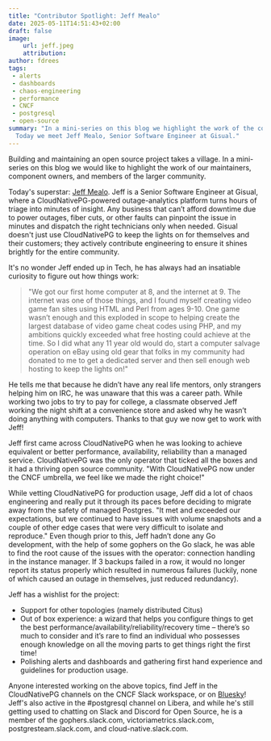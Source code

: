 ```yaml
---
title: "Contributor Spotlight: Jeff Mealo"
date: 2025-05-11T14:51:43+02:00
draft: false
image:
    url: jeff.jpeg
    attribution:
author: fdrees
tags:
 - alerts
 - dashboards
 - chaos-engineering
 - performance
 - CNCF
 - postgresql
 - open-source
summary: "In a mini-series on this blog we highlight the work of the community.
  Today we meet Jeff Mealo, Senior Software Engineer at Gisual."
---
```


Building and maintaining an open source project takes a village. In a
mini-series on this blog we would like to highlight the work of our
maintainers, component owners, and members of the larger community.

Today's superstar: [Jeff Mealo](https://github.com/jmealo/). Jeff is a 
Senior Software Engineer at Gisual, where a CloudNativePG-powered 
outage-analytics platform turns hours of triage into minutes of insight. 
Any business that can’t afford downtime due to power outages, fiber cuts, 
or other faults can pinpoint the issue in minutes and dispatch the right 
technicians only when needed. Gisual doesn't just use CloudNativePG to keep 
the lights on for themselves and their customers; they actively contribute 
engineering to ensure it shines brightly for the entire community.

It's no wonder Jeff ended up in Tech, he has always had an insatiable 
curiosity to figure out how things work:
> "We got our first home computer at 8, and the internet at 9. The internet
> was one of those things, and I found myself creating video game fan sites
> using HTML and Perl from ages 9-10. One game wasn’t enough and this exploded
> in scope to helping create the largest database of video game cheat codes
> using PHP, and my ambitions quickly exceeded what free hosting could achieve
> at the time. So I did what any 11 year old would do, start a computer salvage
> operation on eBay using old gear that folks in my community had donated to me
> to get a dedicated server and then sell enough web hosting to keep the lights
> on!"

He tells me that because he didn’t have any real life mentors, only strangers 
helping him on IRC, he was unaware that this was a career path. While working 
two jobs to try to pay for college, a classmate observed Jeff working the 
night shift at a convenience store and asked why he wasn’t doing anything with 
computers. Thanks to that guy we now get to work with Jeff! 

Jeff first came across CloudNativePG when he was looking to achieve equivalent 
or better performance, availability, reliability than a managed service. 
CloudNativePG was the only operator that ticked all the boxes and it had a 
thriving open source community. "With CloudNativePG now under the CNCF umbrella, 
we feel like we made the right choice!"

While vetting CloudNativePG for production usage, Jeff did a lot of chaos 
engineering and really put it through its paces before deciding to migrate 
away from the safety of managed Postgres. "It met and exceeded our 
expectations, but we continued to have issues with volume snapshots and a 
couple of other edge cases that were very difficult to isolate and reproduce." 
Even though prior to this, Jeff hadn’t done any Go development, with the help 
of some gophers on the Go slack, he was able to find the root cause of the 
issues with the operator: connection handling in the instance manager. 
If 3 backups failed in a row, it would no longer report its status properly 
which resulted in numerous failures (luckily, none of which caused an outage 
in themselves, just reduced redundancy). 

Jeff has a wishlist for the project: 
* Support for other topologies (namely distributed Citus)
* Out of box experience: a wizard that helps you configure things to get the 
best performance/availability/reliability/recovery time – there’s so much to 
consider and it’s rare to find an individual who possesses enough knowledge 
on all the moving parts to get things right the first time!
* Polishing alerts and dashboards and gathering first hand experience and 
guidelines for production usage. 

Anyone interested working on the above topics, find Jeff in the CloudNativePG 
channels on the CNCF Slack workspace, or on [Bluesky]([https://bsky.app/profile/jmealo.bsky.social)! 
Jeff's also active in the #postgresql channel on Libera, and while he's 
still getting used to chatting on Slack and Discord for Open Source, he is 
a member of the gophers.slack.com, victoriametrics.slack.com, 
postgresteam.slack.com, and cloud-native.slack.com.
